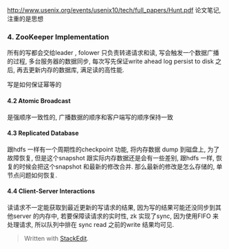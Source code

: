 http://www.usenix.org/events/usenix10/tech/full_papers/Hunt.pdf
论文笔记, 注重的是思想
### 4. ZooKeeper Implementation
所有的写都会交给leader , folower 只负责转递请求和读, 写会触发一个数据广播的过程, 多台服务器的数据同步, 每次写先保证write ahead log persist to disk 之后, 再去更新内存的数据库, 满足读的高性能. 

写是如何保证幂等的

#### 4.2 Atomic Broadcast
是强顺序一致性的, 广播数据的顺序和客户端写的顺序保持一致

#### 4.3 Replicated Database
跟hdfs 一样有一个周期性的checkpoint 功能, 将内存数据 dump 到磁盘上, 为了故障恢复, 但是这个snapshot 跟实际内存数据还是会有一些差别, 跟hdfs 一样, 恢复的时候会把这个snapshot 和最新的修改合并. 那么最新的修改是怎么存储的, 单节点问题如何恢复. 

#### 4.4 Client-Server Interactions
读请求不一定能获取到最近更新的写请求的结果, 因为写的结果可能还没同步到其他server 的内存中, 若要保障读请求的实时性, zk 实现了sync, 
因为使用FIFO 来处理请求, 所以队列中排在 sync read 之前的write 结果均可见. 
















> Written with [StackEdit](https://stackedit.io/).
<!--stackedit_data:
eyJoaXN0b3J5IjpbNzgyMDU5OCwxNzI2NDkxMzUxLDExODk1ND
QxMDEsNzQ5NzMwMTkyLC0xODU3MjI4NjM3XX0=
-->